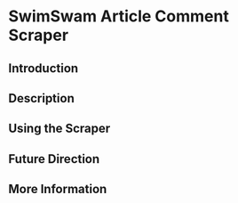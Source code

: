 # SwimSwam Article Comment Scraper

## Introduction



## Description



## Using the Scraper



## Future Direction



## More Information

